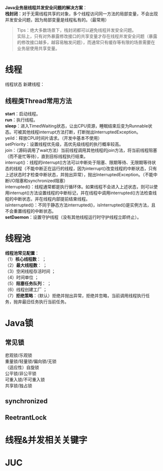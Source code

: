 **Java业务层线程并发安全问题的解决方案**：  
**栈封闭**：对于无需线程共享的对象，多个线程访问同一方法的局部变量，不会出现并发安全问题，因为局部变量是线程私有的。（最常用）  
>Tips：绝大多数场景下，栈封闭都可以避免线程并发安全问题。  
实际上，只有对外暴露修改接口的共享变量才存在线程并发安全问题（暴露的修改接口越多，越容易触发问题），而通常只有缓存等有限的场景需要在业务层使用共享变量。  
# 线程
线程状态
新建线程：
## 线程类Thread常用方法
**start**：启动线程。  
**run**：执行线程。  
**sleep**：进入TimedWaiting状态，让出CPU资源，睡眠结束后变为Runnable状态。可被其他线程interrupt方法打断，打断抛出InterruptedException。  
yeild：释放CPU时间片请求。（开发中基本不使用）  
setPriority：设置线程优先级，高优先级线程的执行概率较高。  
join：（源码调用了wait方法）当前线程调用其他线程的join方法，将当前线程阻塞（而不是忙等待），直到目标线程执行结束。  
interrupt()：线程的interrupt()方法可以中断处于阻塞、限期等待、无限期等待状态的线程（不能中断正在运行的线程，因为interrupt()改变线程的中断状态，只有上述状态时才检查中断状态，并抛出异常），抛出InterruptedException。（不能中断I/O阻塞和synchronized阻塞）  
interrupted()：线程通常都是执行循环体。如果线程不会进入上述状态，则可以使用interrupt()方法设置线程的中断标记，并在线程中调用interrupted()方法检查线程的中断状态，并在线程内部提前结束线程。  
isInterrupted()：不同于静态方法interrupted()，isInterrupted()是实例方法，且不会重置线程的中断状态。  
**setDaemon**：设置守护线程（没有其他线程运行时守护线程立即终止）。  

# 线程池
**线程池常见配置**：  
（1）**核心线程数**：  ；  
（2）**最大线程数**：  ；  
（3）空闲线程存活时间  ；  
（4）时间单位  ；  
（5）**阻塞任务队列**：  ；  
（6）线程创建工厂  ；  
（7）**拒绝策略**：（默认）拒绝并抛出异常，拒绝并忽略，当前调用线程执行任务，抛弃最旧任务执行当前任务。  
# Java锁
## 常见锁
悲观锁/乐观锁   
重量锁/轻量锁/偏向锁/无锁  
（适应性）自旋锁  
公平锁/非公平锁  
可重入锁/不可重入锁  
共享锁/独占锁  
## synchronized
## ReetrantLock
# 线程&并发相关关键字
# JUC

